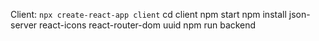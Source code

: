 Client: `npx create-react-app client`
cd client npm start
npm install json-server react-icons react-router-dom uuid
npm run backend
